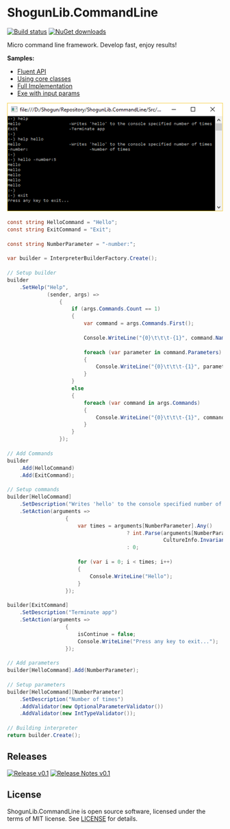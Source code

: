 # ShogunLib.CommandLine

[![Build status](https://ci.appveyor.com/api/projects/status/ckxbe1g7a3jg6yoc?svg=true)](https://ci.appveyor.com/project/iivchenko/shogunlib-commandline) [![NuGet downloads](https://img.shields.io/nuget/vpre/ShogunLib.CommandLine.svg)](https://www.nuget.org/packages/ShogunLib.CommandLine)

Micro command line framework. Develop fast, enjoy results!

**Samples:**
  * [Fluent API](https://github.com/iivchenko/ShogunLib.CommandLine/tree/develop/Src/ShogunLib.CommandLine.OldSamples/LazyInterpreter)
  * [Using core classes](https://github.com/iivchenko/ShogunLib.CommandLine/tree/develop/Src/ShogunLib.CommandLine.OldSamples/DirectClassesUsage)
  * [Full Implementation](https://github.com/iivchenko/ShogunLib.CommandLine/tree/develop/Src/ShogunLib.CommandLine.OldSamples/OwnClassesImplementation)
  * [Exe with input params](https://github.com/iivchenko/ShogunLib.CommandLine/tree/develop/Src/ShogunLib.CommandLine.OldSamples/ExeAsCommand)  

![Sample Image](Docs/SampleImage.png)

```csharp
const string HelloCommand = "Hello";           
const string ExitCommand = "Exit";

const string NumberParameter = "-number:";

var builder = InterpreterBuilderFactory.Create();

// Setup builder
builder
	.SetHelp("Help",
			 (sender, args) =>
				 {
					 if (args.Commands.Count == 1)
					 {
						 var command = args.Commands.First();

						 Console.WriteLine("{0}\t\t\t-{1}", command.Name, command.Description);

						 foreach (var parameter in command.Parameters)
						 {
							 Console.WriteLine("{0}\t\t\t-{1}", parameter.Name, parameter.Description);
						 }
					 }
					 else
					 {
						 foreach (var command in args.Commands)
						 {
							 Console.WriteLine("{0}\t\t\t-{1}", command.Name, command.Description);
						 }
					 }
				 });

// Add Commands
builder
	.Add(HelloCommand)               
	.Add(ExitCommand);

// Setup commands
builder[HelloCommand]
	.SetDescription("Writes 'hello' to the console specified number of times")
	.SetAction(arguments =>
				   {
					   var times = arguments[NumberParameter].Any()
									   ? int.Parse(arguments[NumberParameter].First(),
												   CultureInfo.InvariantCulture)
									   : 0;

					   for (var i = 0; i < times; i++)
					   {
						   Console.WriteLine("Hello");
					   }
				   });

builder[ExitCommand]
	.SetDescription("Terminate app")
	.SetAction(arguments =>
				   {
					   isContinue = false;
					   Console.WriteLine("Press any key to exit...");
				   });

// Add parameters
builder[HelloCommand].Add(NumberParameter);

// Setup parameters
builder[HelloCommand][NumberParameter]
	.SetDescription("Number of times")
	.AddValidator(new OptionalParameterValidator())
	.AddValidator(new IntTypeValidator());

// Building interpreter
return builder.Create();
```

## Releases ##
[![Release v0.1](https://img.shields.io/badge/v%200.1-Download-brightgreen.svg)](https://github.com/iivchenko/ShogunLib.CommandLine/releases/download/v0.1/ShogunLib.CommandLine.zip) [![Release Notes v0.1](https://img.shields.io/badge/Release%20notes-Navigate-brightgreen.svg)](https://github.com/iivchenko/ShogunLib.CommandLine/releases/tag/v0.1)

## License ##

ShogunLib.CommandLine is open source software, licensed under the terms of MIT license. 
See [LICENSE](LICENSE) for details.